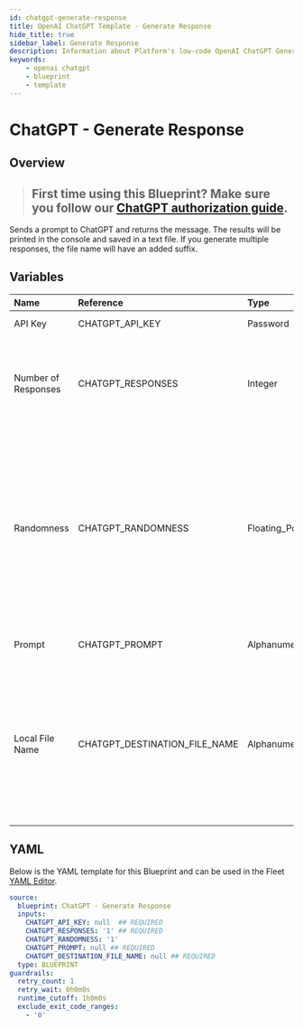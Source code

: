 ```yaml
---
id: chatgpt-generate-response
title: OpenAI ChatGPT Template - Generate Response
hide_title: true
sidebar_label: Generate Response
description: Information about Platform's low-code OpenAI ChatGPT Generate Response blueprint. Sends a prompt to ChatGPT and returns the message. The results will be printed in the console and saved in a text file. 
keywords:
    - openai chatgpt
    - blueprint
    - template
---
```


# ChatGPT - Generate Response

## Overview
> ## **First time using this Blueprint? Make sure you follow our [ChatGPT authorization guide](https://www.shipyardapp.com/docs/blueprint-library/chatgpt/chatgpt-authorization/)**.

Sends a prompt to ChatGPT and returns the message. The results will be printed in the console and saved in a text file. If you generate multiple responses, the file name will have an added suffix. 

## Variables

| Name | Reference | Type | Required | Default | Options | Description |
|:-----|:----------|:-----|:---------|:--------|:--------|:------------|
| API Key | CHATGPT_API_KEY  | Password |:white_check_mark: | - | - | API Key form OpenAI |
| Number of Responses | CHATGPT_RESPONSES  | Integer |:white_check_mark: | `1` | - | The number of chat completion choices to generate for each input message. Defaults to 1 |
| Randomness | CHATGPT_RANDOMNESS  | Floating_Point |:heavy_minus_sign: | `1` | - | What sampling temperature to use, between 0 and 2. Higher values like 1.8 will make the output more random, while lower values like 0.2 will make it more focused and deterministic. |
| Prompt | CHATGPT_PROMPT  | Alphanumeric |:white_check_mark: | - | - | Prompt that will be sent to ChatGPT |
| Local File Name | CHATGPT_DESTINATION_FILE_NAME  | Alphanumeric |:white_check_mark: | - | - | The name for the txt file once it is generated. If more than one response is generated, the files will have counted suffixes (file.txt, file_1.txt,...) |


## YAML
Below is the YAML template for this Blueprint and can be used in the Fleet [YAML Editor](../../reference/fleets/yaml-editor.md).
```yaml
source:
  blueprint: ChatGPT - Generate Response
  inputs:
    CHATGPT_API_KEY: null  ## REQUIRED
    CHATGPT_RESPONSES: '1' ## REQUIRED
    CHATGPT_RANDOMNESS: '1'
    CHATGPT_PROMPT: null ## REQUIRED
    CHATGPT_DESTINATION_FILE_NAME: null ## REQUIRED
  type: BLUEPRINT
guardrails:
  retry_count: 1
  retry_wait: 0h0m0s
  runtime_cutoff: 1h0m0s
  exclude_exit_code_ranges:
    - '0'

```
